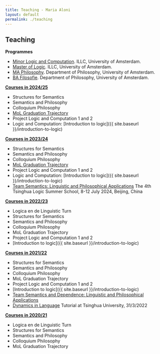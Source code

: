 ```yaml
---
title: Teaching - Maria Aloni
layout: default
permalink: ./teaching
---
```


## Teaching

**Programmes**
* [Minor Logic and Computation](https://www.illc.uva.nl/MinorLoCo/). ILLC, University of Amsterdam.
* [Master of Logic](https://msclogic.illc.uva.nl). ILLC, University of Amsterdam.
* [MA Philosophy](https://gsh.uva.nl/content/masters/philosophy/philosophy.html). Department of Philosophy, University of Amsterdam.
* [BA Filosofie](https://www.uva.nl/programmas/bachelors/filosofie/filosofie.html). Department of Philosophy, University of Amsterdam.

**[Courses in 2024/25](https://studiegids.uva.nl/xmlpages/page/2024-2025/zoek-docent/docent/9379)** 
* Structures for Semantics
* Semantics and Philosophy
* Colloquium Philosophy
* [MoL Graduation Trajectory](https://www.marialoni.org/GraduationTrajectory)
* Project Logic and Computation 1 and 2 
* Logic and Computation: [Introduction to logic]({{ site.baseurl }}/introduction-to-logic)

**[Courses in 2023/24](https://studiegids.uva.nl/xmlpages/page/2023-2024/zoek-docent/docent/9379)** 
* Structures for Semantics
* Semantics and Philosophy
* Colloquium Philosophy
* [MoL Graduation Trajectory](https://sites.google.com/view/graduationtrajectory23-24/home)
* Project Logic and Computation 1 and 2 
* Logic and Computation: [Introduction to logic]({{ site.baseurl }}/introduction-to-logic)
* [Team Semantics: Linguistic and Philosophical Applications](http://tsinghualogic.net/JRC/team-semantics-linguistic-and-philosophical-applications/) The 4th Tsinghua Logic Summer School, 8-12 July 2024, Beijing, China

**[Courses in 2022/23](https://studiegids.uva.nl/xmlpages/page/2022-2023/zoek-docent/docent/9379)** 
* Logica en de Linguistic Turn
* Structures for Semantics
* Semantics and Philosophy
* Colloquium Philosophy
* MoL Graduation Trajectory
* Project Logic and Computation 1 and 2 
* [Introduction to logic]({{ site.baseurl }}/introduction-to-logic)

**[Courses in 2021/22](https://studiegids.uva.nl/xmlpages/page/2021-2022/zoek-docent/docent/9379)** 
* Structures for Semantics
* Semantics and Philosophy
* Colloquium Philosophy
* MoL Graduation Trajectory
* Project Logic and Computation 1 and 2 
* [Introduction to logic]({{ site.baseurl }}/introduction-to-logic)
* [Team Semantics and Dependence: Linguistic and Philosophical Applications](https://dependence-project.netlify.app/project/)
* [Dynamics in Language](https://www.marialoni.org/resources/DynTutorial2022.pdf) Tutorial at Tsinghua University, 31/3/2022  

**[Courses in 2020/21](https://studiegids.uva.nl/xmlpages/page/2020-2021/zoek-docent/docent/9379)** 
* Logica en de Linguistic Turn
* Structures for Semantics
* Semantics and Philosophy
* Colloquium Philosophy
* MoL Graduation Trajectory

